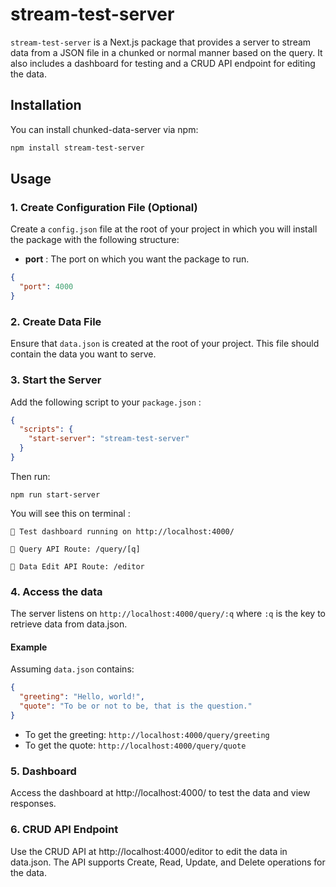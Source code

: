 # stream-test-server

`stream-test-server` is a Next.js package that provides a server to stream data from a JSON file in a chunked or normal manner based on the query. It also includes a dashboard for testing and a CRUD API endpoint for editing the data.

## Installation
You can install chunked-data-server via npm:
```sh
npm install stream-test-server
```

## Usage
### 1. Create Configuration File (Optional)

Create a `config.json` file at the root of your project in which you will install the package with the following structure:

- **port** : The port on which you want the package to run.

```json
{
  "port": 4000
}
```
### 2. Create Data File
Ensure that `data.json` is created at the root of your project. This file should contain the data you want to serve.

### 3. Start the Server

Add the following script to your `package.json` :
```json
{
  "scripts": {
    "start-server": "stream-test-server"
  }
}
```
Then run:
```
npm run start-server
```
You will see this on terminal :
```
🚀 Test dashboard running on http://localhost:4000/ 

🚀 Query API Route: /query/[q]

🚀 Data Edit API Route: /editor
```

### 4. Access the data
The server listens on `http://localhost:4000/query/:q` where `:q` is the key to retrieve data from data.json.
#### Example
Assuming `data.json` contains:
``` json
{
  "greeting": "Hello, world!",
  "quote": "To be or not to be, that is the question."
}
```
- To get the greeting: `http://localhost:4000/query/greeting`
- To get the quote: `http://localhost:4000/query/quote`

### 5. Dashboard
Access the dashboard at http://localhost:4000/ to test the data and view responses.

### 6. CRUD API Endpoint
Use the CRUD API at http://localhost:4000/editor to edit the data in data.json. The API supports Create, Read, Update, and Delete operations for the data.